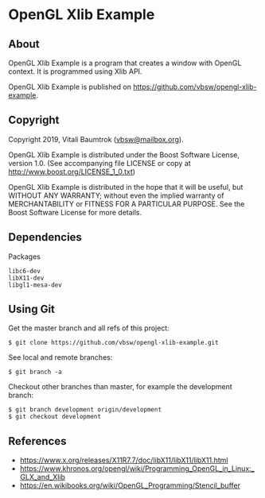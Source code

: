 # OpenGL Xlib Example

## About
OpenGL Xlib Example is a program that creates a window with OpenGL context. It is programmed using Xlib API.

OpenGL Xlib Example is published on https://github.com/vbsw/opengl-xlib-example.

## Copyright
Copyright 2019, Vitali Baumtrok (vbsw@mailbox.org).

OpenGL Xlib Example is distributed under the Boost Software License, version 1.0. (See accompanying file LICENSE or copy at http://www.boost.org/LICENSE_1_0.txt)

OpenGL Xlib Example is distributed in the hope that it will be useful, but WITHOUT ANY WARRANTY; without even the implied warranty of MERCHANTABILITY or FITNESS FOR A PARTICULAR PURPOSE. See the Boost Software License for more details.

## Dependencies
Packages

	libc6-dev
	libX11-dev
	libgl1-mesa-dev

## Using Git
Get the master branch and all refs of this project:

	$ git clone https://github.com/vbsw/opengl-xlib-example.git

See local and remote branches:

	$ git branch -a

Checkout other branches than master, for example the development branch:

	$ git branch development origin/development
	$ git checkout development

## References
- <https://www.x.org/releases/X11R7.7/doc/libX11/libX11/libX11.html>
- <https://www.khronos.org/opengl/wiki/Programming_OpenGL_in_Linux:_GLX_and_Xlib>
- <https://en.wikibooks.org/wiki/OpenGL_Programming/Stencil_buffer>

